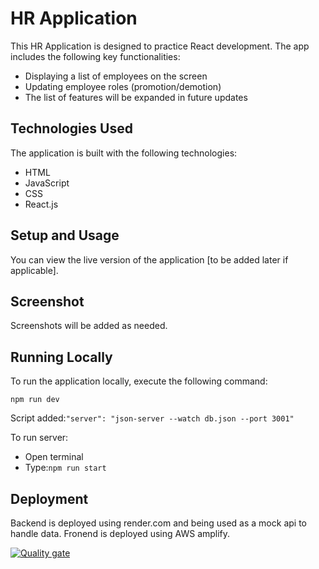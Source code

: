 # HR Application

This HR Application is designed to practice React development. The app includes the following key functionalities:

- Displaying a list of employees on the screen
- Updating employee roles (promotion/demotion)
- The list of features will be expanded in future updates

## Technologies Used

The application is built with the following technologies:

- HTML
- JavaScript
- CSS
- React.js

## Setup and Usage

You can view the live version of the application [to be added later if applicable].

## Screenshot

Screenshots will be added as needed.

## Running Locally

To run the application locally, execute the following command:

`npm run dev`

Script added:`"server": "json-server --watch db.json --port 3001"`

To run server:

- Open terminal
- Type:`npm run start`

## Deployment

Backend is deployed using render.com and being used as a mock api to handle data. Fronend is deployed using AWS amplify.

[![Quality gate](http://localhost:8889/api/project_badges/quality_gate?project=my_sonarproject_1&token=sqb_7614b2023ddb99a442b7054fd280d8c856ca8feb)](http://localhost:8889/dashboard?id=my_sonarproject_1)

